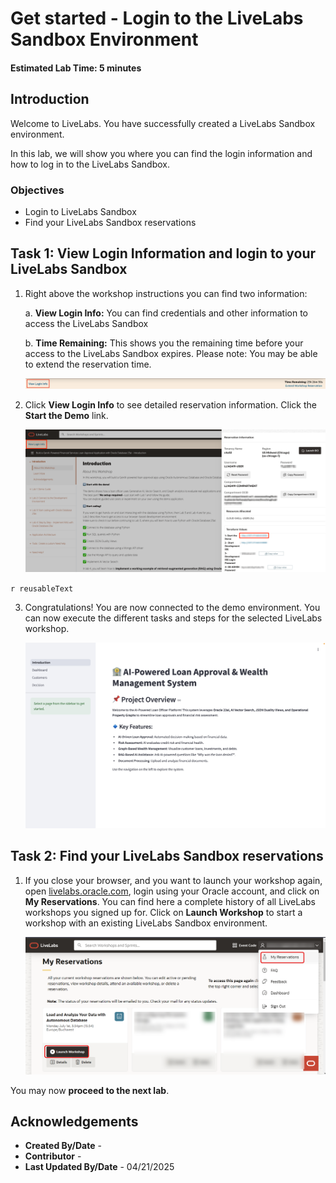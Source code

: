 # Get started - Login to the LiveLabs Sandbox Environment

#### Estimated Lab Time: 5 minutes

## **Introduction**

Welcome to LiveLabs.
You have successfully created a LiveLabs Sandbox environment.

In this lab, we will show you where you can find the login information and how to log in to the LiveLabs Sandbox.

### **Objectives**

- Login to LiveLabs Sandbox
- Find your LiveLabs Sandbox reservations

## Task 1: View Login Information and login to your LiveLabs Sandbox

1. Right above the workshop instructions you can find two information:

    a. **View Login Info:** You can find credentials and other information to access the LiveLabs Sandbox

    b. **Time Remaining:** This shows you the remaining time before your access to the LiveLabs Sandbox expires. Please note: You may be able to extend the reservation time.

      ![View Login Info](./images/view-login-info.png " ")

2. Click **View Login Info** to see detailed reservation information. Click the **Start the Demo** link.

    ![Launch Demo](./images/start-demo.png " ")


`r reusableText`

3. Congratulations! You are now connected to the demo environment. You can now execute the different tasks and steps for the selected LiveLabs workshop.

    ![Demo Environment](./images/demo-env.png " ")

## Task 2: Find your LiveLabs Sandbox reservations

1. If you close your browser, and you want to launch your workshop again, open [livelabs.oracle.com](https://livelabs.oracle.com), login using your Oracle account, and click on **My Reservations**. You can find here a complete history of all LiveLabs workshops you signed up for. Click on **Launch Workshop** to start a workshop with an existing LiveLabs Sandbox environment.

    ![View My Reservations](./images/ll-reservations.png " ")

You may now **proceed to the next lab**.

## Acknowledgements

- **Created By/Date** -
- **Contributor** -
- **Last Updated By/Date** - 04/21/2025

